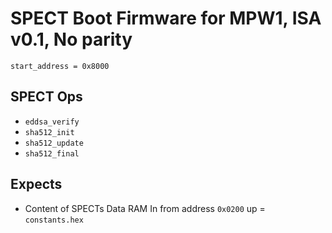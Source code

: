 # SPECT Boot Firmware for MPW1, ISA v0.1, No parity

`start_address = 0x8000`

## SPECT Ops

- `eddsa_verify`
- `sha512_init`
- `sha512_update`
- `sha512_final`

## Expects

- Content of SPECTs Data RAM In from address `0x0200` up = `constants.hex`

